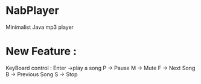 # NabPlayer
Minimalist Java mp3 player


# New Feature :
KeyBoard control : Enter ->play a song
                   P -> Pause
                   M -> Mute
                   F -> Next Song
                   B -> Previous Song
                   S -> Stop
